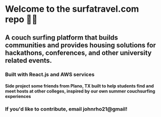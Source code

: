 # Welcome to the surfatravel.com repo :surfing_man:

## A couch surfing platform that builds communities and provides housing solutions for hackathons, conferences, and other university related events.

### Built with React.js and AWS services

#### Side project some friends from Plano, TX built to help students find and meet hosts at other colleges, inspired by our own summer couchsurfing experiences

### If you'd like to contribute, email johnrho21@gmail!
